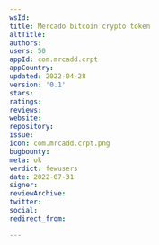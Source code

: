 ```yaml
---
wsId: 
title: Mercado bitcoin crypto token
altTitle: 
authors: 
users: 50
appId: com.mrcadd.crpt
appCountry: 
updated: 2022-04-28
version: '0.1'
stars: 
ratings: 
reviews: 
website: 
repository: 
issue: 
icon: com.mrcadd.crpt.png
bugbounty: 
meta: ok
verdict: fewusers
date: 2022-07-31
signer: 
reviewArchive: 
twitter: 
social: 
redirect_from: 

---
```


